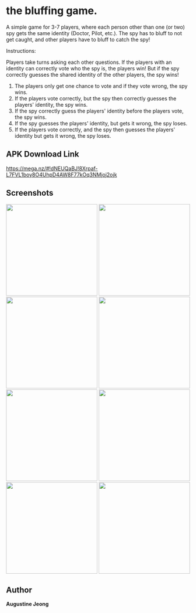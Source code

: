 # the bluffing game.

A simple game for 3-7 players, where each person other than one (or two) spy gets the same identity (Doctor, Pilot, etc.). The spy has to bluff to not get caught, and other players have to bluff to catch the spy! 

Instructions:

Players take turns asking each other questions. If the players with an identity can correctly vote who the spy is, the players win! But if the spy correctly guesses the shared identity of the other players, the spy wins! 

1. The players only get one chance to vote and if they vote wrong, the spy wins.
2. If the players vote correctly, but the spy then correctly guesses the players' identity, the spy wins.
3. If the spy correctly guess the players' identity before the players vote, the spy wins. 
4. If the spy guesses the players' identity, but gets it wrong, the spy loses.
5. If the players vote correctly, and the spy then guesses the players' identity but gets it wrong, the spy loses.

## APK Download Link

https://mega.nz/#!dNEUQaBJ!8Xrpaf-L7FVL1boy8O4UhpD4AW8F77kOq3NMjoj2ojk

## Screenshots 

<div>
<img src="https://user-images.githubusercontent.com/14143525/71778029-27896080-2f5d-11ea-9163-d36957254332.png" width="250">
<img src="https://user-images.githubusercontent.com/14143525/71621387-e6233a80-2b83-11ea-9c53-3a1e5b4aeadf.png" width="250">
<img src="https://user-images.githubusercontent.com/14143525/71621404-f76c4700-2b83-11ea-8d73-58ce2ef56af2.png" width="250">
<img src="https://user-images.githubusercontent.com/14143525/71621394-ed4a4880-2b83-11ea-88ed-93800aeec01b.png" width="250">
<img src="https://user-images.githubusercontent.com/14143525/71621417-fdfabe80-2b83-11ea-9a26-2f67cbdfc4b4.png" width="250">
<img src="https://user-images.githubusercontent.com/14143525/71621421-0521cc80-2b84-11ea-8f89-9c4e46860d36.png" width="250">
<img src="https://user-images.githubusercontent.com/14143525/71621427-0a7f1700-2b84-11ea-9304-e0ef4d98f7d6.png" width="250">
<img src="https://user-images.githubusercontent.com/14143525/71621431-0ce17100-2b84-11ea-89a9-5af2ad54882b.PNG" width="250">

## Author

**Augustine Jeong**

